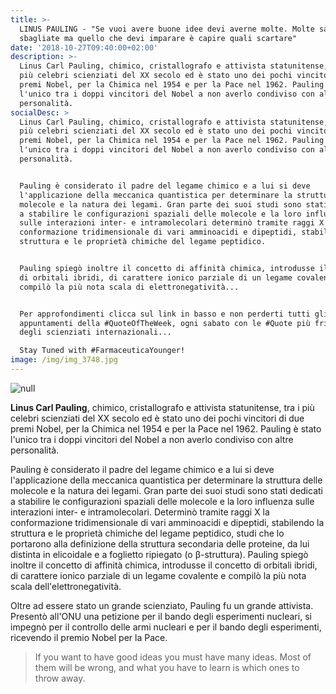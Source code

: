 ```yaml
---
title: >-
  LINUS PAULING - "Se vuoi avere buone idee devi averne molte. Molte saranno
  sbagliate ma quello che devi imparare è capire quali scartare"
date: '2018-10-27T09:40:00+02:00'
description: >-
  Linus Carl Pauling, chimico, cristallografo e attivista statunitense, tra i
  più celebri scienziati del XX secolo ed è stato uno dei pochi vincitori di due
  premi Nobel, per la Chimica nel 1954 e per la Pace nel 1962. Pauling è stato
  l'unico tra i doppi vincitori del Nobel a non averlo condiviso con altre
  personalità.
socialDesc: >
  Linus Carl Pauling, chimico, cristallografo e attivista statunitense, tra i
  più celebri scienziati del XX secolo ed è stato uno dei pochi vincitori di due
  premi Nobel, per la Chimica nel 1954 e per la Pace nel 1962. Pauling è stato
  l'unico tra i doppi vincitori del Nobel a non averlo condiviso con altre
  personalità.


  Pauling è considerato il padre del legame chimico e a lui si deve
  l'applicazione della meccanica quantistica per determinare la struttura delle
  molecole e la natura dei legami. Gran parte dei suoi studi sono stati dedicati
  a stabilire le configurazioni spaziali delle molecole e la loro influenza
  sulle interazioni inter- e intramolecolari determinò tramite raggi X la
  conformazione tridimensionale di vari amminoacidi e dipeptidi, stabilendo la
  struttura e le proprietà chimiche del legame peptidico. 


  Pauling spiegò inoltre il concetto di affinità chimica, introdusse il concetto
  di orbitali ibridi, di carattere ionico parziale di un legame covalente e
  compilò la più nota scala di elettronegatività...


  Per approfondimenti clicca sul link in basso e non perderti tutti gli
  appuntamenti della #QuoteOfTheWeek, ogni sabato con le #Quote più frizzanti
  degli scienziati internazionali...

  Stay Tuned with #FarmaceuticaYounger!
image: /img/img_3748.jpg
---
```

![null](/img/img_3748.jpg)

**Linus Carl Pauling**, chimico, cristallografo e attivista statunitense, tra i più celebri scienziati del XX secolo ed è stato uno dei pochi vincitori di due premi Nobel, per la Chimica nel 1954 e per la Pace nel 1962. Pauling è stato l'unico tra i doppi vincitori del Nobel a non averlo condiviso con altre personalità.

Pauling è considerato il padre del legame chimico e a lui si deve l'applicazione della meccanica quantistica per determinare la struttura delle molecole e la natura dei legami. Gran parte dei suoi studi sono stati dedicati a stabilire le configurazioni spaziali delle molecole e la loro influenza sulle interazioni inter- e intramolecolari. Determinò tramite raggi X la conformazione tridimensionale di vari amminoacidi e dipeptidi, stabilendo la struttura e le proprietà chimiche del legame peptidico, studi che lo portarono alla definizione della struttura secondaria delle proteine, da lui distinta in elicoidale e a foglietto ripiegato (o β-struttura). Pauling spiegò inoltre il concetto di affinità chimica, introdusse il concetto di orbitali ibridi, di carattere ionico parziale di un legame covalente e compilò la più nota scala dell'elettronegatività.

Oltre ad essere stato un grande scienziato, Pauling fu un grande attivista. Presentò all'ONU una petizione per il bando degli esperimenti nucleari, si impegnò per il controllo delle armi nucleari e per il bando degli esperimenti, ricevendo il premio Nobel per la Pace.

> If you want to have good ideas you must have many ideas. Most of them will be wrong, and what you have to learn is which ones to throw away.
